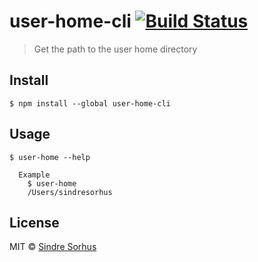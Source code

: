 # user-home-cli [![Build Status](https://travis-ci.org/sindresorhus/user-home-cli.svg?branch=master)](https://travis-ci.org/sindresorhus/user-home-cli)

> Get the path to the user home directory


## Install

```
$ npm install --global user-home-cli
```


## Usage

```
$ user-home --help

  Example
    $ user-home
    /Users/sindresorhus
```


## License

MIT © [Sindre Sorhus](http://sindresorhus.com)
